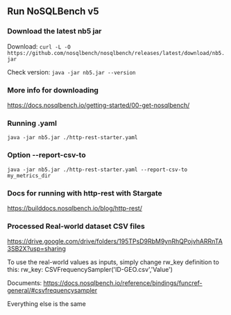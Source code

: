 ## Run NoSQLBench v5

### Download the latest nb5 jar
Download: `curl -L -O https://github.com/nosqlbench/nosqlbench/releases/latest/download/nb5.jar`

Check version: `java -jar nb5.jar --version`

### More info for downloading
https://docs.nosqlbench.io/getting-started/00-get-nosqlbench/

### Running .yaml
`java -jar nb5.jar ./http-rest-starter.yaml`

### Option --report-csv-to
`java -jar nb5.jar ./http-rest-starter.yaml --report-csv-to my_metrics_dir`

### Docs for running with http-rest with Stargate
https://builddocs.nosqlbench.io/blog/http-rest/

### Processed Real-world dataset CSV files
https://drive.google.com/drive/folders/195TPsD9RbM9ynRhQPojvhARRnTA3SB2X?usp=sharing

To use the real-world values as inputs, simply change rw_key definition to this:
rw_key: CSVFrequencySampler('ID-GEO.csv','Value')

Documents: https://docs.nosqlbench.io/reference/bindings/funcref-general/#csvfrequencysampler

Everything else is the same
